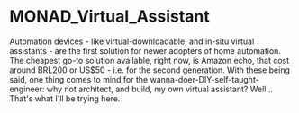# MONAD_Virtual_Assistant

 Automation devices - like virtual-downloadable, and in-situ virtual assistants - are the first solution for newer adopters of home automation. The cheapest go-to solution available, right now, is Amazon echo, that cost around BRL200 or US$50 - i.e. for the second generation. With these being said, one thing comes to mind for the wanna-doer-DIY-self-taught-engineer: why not architect, and build, my own virtual assistant? Well... That's what I'll be trying here.
